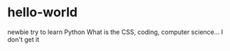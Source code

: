 # hello-world
newbie try to learn Python
What is the CSS, coding, computer science... I don't get it
